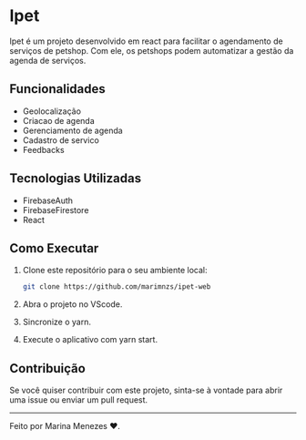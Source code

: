 # Ipet

Ipet é um projeto desenvolvido em react para facilitar o agendamento de serviços de petshop. Com ele, os petshops podem automatizar a gestão da agenda de serviços.

## Funcionalidades

- Geolocalização
- Criacao de agenda
- Gerenciamento de agenda
- Cadastro de servico
- Feedbacks

## Tecnologias Utilizadas

- FirebaseAuth
- FirebaseFirestore
- React

## Como Executar

1. Clone este repositório para o seu ambiente local:
    ```sh
    git clone https://github.com/marimnzs/ipet-web
    ```

2. Abra o projeto no VScode.

3. Sincronize o yarn.

4. Execute o aplicativo com yarn start.


## Contribuição

Se você quiser contribuir com este projeto, sinta-se à vontade para abrir uma issue ou enviar um pull request.


---

Feito por Marina Menezes ❤️.
